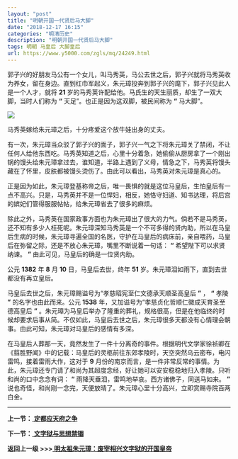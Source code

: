 ```yaml
---
layout: "post"
title: "明朝开国一代贤后马大脚"
date: "2018-12-17 16:15"
categories: "明清历史"
description: "明朝开国一代贤后马大脚"
tags: 明朝 马皇后 大脚皇后
url: https://www.y5000.com/zgls/mq/24249.html
---
```






郭子兴的好朋友马公有一个女儿，叫马秀英，马公去世之后，郭子兴就将马秀英收为养女，留在身边。直到红巾军起义，朱元璋投奔到郭子兴的麾下，郭子兴见此人是一个人才，就将
**21** 岁的马秀英许配给他。马氏生的天生丽质，却生了一双大脚，当时人们称为 **“** 天足”。也正是因为这双脚，被民间称为 **“** 马大脚”。

![](https://img.y5000.com/uploads/allimg/170724/12-1FH41G910119.jpg)

马秀英嫁给朱元璋之后，十分疼爱这个放牛娃出身的丈夫。

有一次，朱元璋当众驳了郭子兴的面子，郭子兴一气之下将朱元璋关了禁闭，不让任何人给他东西吃。马秀英知道之后，心里十分着急，她偷偷从厨房拿了一个刚出锅的馒头给朱元璋拿过去，谁知道，半路上遇到了义母，情急之下，马秀英将馒头藏在了怀里，皮肤都被馒头烫伤了。由此可以看出，马秀英对朱元璋是真心的。

正是因为如此，朱元璋登基称帝之后，唯一畏惧的就是这位马皇后，生怕皇后有一点不高兴。只是，马秀英并不是一位悍妇，相反，她恪守妇道、知书达理，将后宫的嫔妃们管得服服帖帖，给朱元璋省去了很多的麻烦。

除此之外，马秀英在国家政事方面也为朱元璋出了很大的力气。倘若不是马秀英，还不知有多少人枉死呢。朱元璋深知马秀英是一个不可多得的贤内助，所以在马皇后生病的时候，朱元璋寻遍全国的名医，守护在马皇后的病床前，亲自喂药，马皇后在弥留之际，还是不放心朱元璋，嘴里不断说着一句话：
**“** 希望陛下可以求贤纳谏。 **”** 由此可见，马皇后的确是一位贤内助。

公元 **1382** 年 **8** 月 **10** 日，马皇后去世，终年 **51** 岁。朱元璋泪如雨下，直到去世都没有再立皇后。

马皇后去世之后，朱元璋赐谥号为“孝慈昭宪至仁文德承天顺圣高皇后 **”** ， **“** 孝陵 **”** 的名字也由此而来。公元 **1538**
年，又加谥号为“孝慈贞化哲顺仁徽成天育圣至德高皇后 **”**
。朱元璋为马皇后举办了隆重的葬礼，规格很高，但是在他临终的时候却要求后事从简。不仅如此，马皇后去世之后，朱元璋很多天都没有心情理会朝事。由此可知，朱元璋对马皇后的感情有多深。

在马皇后人葬那一天，竟然发生了一件十分离奇的事件。根据明代文学家徐祯卿在《翦胜野闻》中的记载：马皇后的灵柩前往东郊孝陵时，天空突然乌云密布，电闪雷鸣，接着雷雨大作，这对于
**9** 月份的南京而言，是一件非常反常的事情。为此，朱元璋还专门请了和尚为其超度念经，好让她可以安安稳稳地归入孝陵。只听和尚的口中念念有词： **“**
雨降天垂泪，雷鸣地举哀。西方诸佛子，同送马如来。 **”** 说也奇怪，和尚刚一念完，天便放晴了。朱元璋心里十分高兴，立即赏赐寺院百两白金。

* * *

**上一节：**[ **定都应天府之争**](https://www.y5000.com/zgls/mq/24248.html)

**下一节：**[ **文字狱与思想禁锢**](https://www.y5000.com/zgls/mq/24250.html)

**返回上一级 >>>[ 明太祖朱元璋：废宰相兴文字狱的开国皇帝](https://www.y5000.com/zgls/mq/24254.html)**
